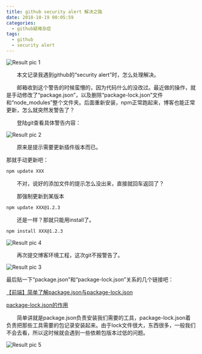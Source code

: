 ```yaml
---
title: github security alert 解决之路
date: 2018-10-19 00:05:59
categories:
  - github疑难杂症
tags:
  - github
  - security alert
---
```

	
![Result pic 1](/contentimg/17/1.png "github security alert ")
	

　　本文记录我遇到github的“security alert”时，怎么处理解决。

<!-- more -->

　　邮箱收到这个警告的时候蛮懵的，因为代码什么的没改过。最近做的操作，就是手动修改了“package.json”，以及删除“package-lock.json”文件和“node_modules”整个文件夹。后面重新安装，npm正常跑起来，博客也能正常更新，怎么就突然发警告了？

　　登陆git查看具体警告内容：

![Result pic 2](/contentimg/17/2.png "具体警告内容")


　　原来是提示需要更新插件版本而已。

那就手动更新吧：

``` bash
npm update XXX
```

　　不对，说好的添加文件的提示怎么没出来，直接就回车返回了？

　　那强制更新到某版本

``` bash
npm update XXX@1.2.3
```

　　还是一样？那就只能用install了。

``` bash
npm install XXX@1.2.3
```

![Result pic 4](/contentimg/17/4.png "成功更新")


　　再次提交博客环境工程，这次git不报警告了。

![Result pic 3](/contentimg/17/3.png "问题解决")


最后贴一下“package.json”和“package-lock.json”关系的几个链接吧：

[【前端】简单了解package.json与package-lock.json](https://blog.csdn.net/m18633778874/article/details/81625421) 
 
[package-lock.json的作用](https://www.cnblogs.com/cangqinglang/p/8336754.html) 

　　简单讲就是package.json负责安装我们需要的工具，package-lock.json着负责把那些工具需要的包记录安装起来。由于lock文件很大，东西很多，一般我们不会去看，所以这时候就会遇到一些依赖包版本过低的问题。


![Result pic 5](/contentimg/17/5.png "依赖关系")


